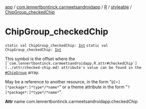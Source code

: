 [app](../../../index.md) / [com.lennertbontinck.carmeetsandroidapp](../../index.md) / [R](../index.md) / [styleable](index.md) / [ChipGroup_checkedChip](./-chip-group_checked-chip.md)

# ChipGroup_checkedChip

`static val ChipGroup_checkedChip: `[`Int`](https://kotlinlang.org/api/latest/jvm/stdlib/kotlin/-int/index.html)
`static val ChipGroup_checkedChip: `[`Int`](https://kotlinlang.org/api/latest/jvm/stdlib/kotlin/-int/index.html)

This symbol is the offset where the ``[`com.lennertbontinck.carmeetsandroidapp.R.attr#checkedChip`](../attr/checked-chip.md) attribute's value can be found in the ``[`#ChipGroup`](-chip-group.md) array.

May be a reference to another resource, in the form "`@[+][*package*:]*type*/*name*`" or a theme attribute in the form "`?[*package*:]*type*/*name*`".

**Attr**
name com.lennertbontinck.carmeetsandroidapp:checkedChip


